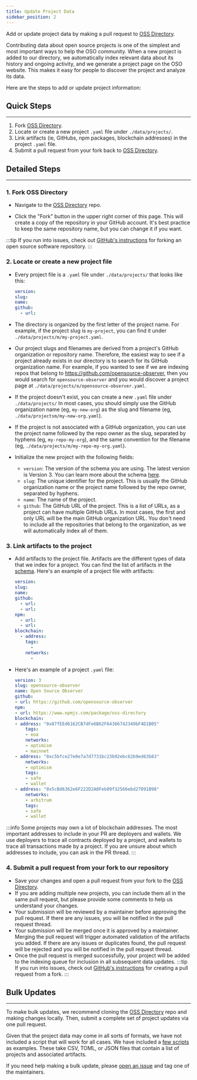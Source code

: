 ```yaml
---
title: Update Project Data
sidebar_position: 2
---
```


Add or update project data by making a pull request to [OSS Directory](https://github.com/opensource-observer/oss-directory).

Contributing data about open source projects is one of the simplest and most important ways to help the OSO community. When a new project is added to our directory, we automatically index relevant data about its history and ongoing activity, and we generate a project page on the OSO website. This makes it easy for people to discover the project and analyze its data.

Here are the steps to add or update project information:

## Quick Steps

---

1. Fork [OSS Directory](https://github.com/opensource-observer/oss-directory/fork).
2. Locate or create a new project `.yaml` file under `./data/projects/`.
3. Link artifacts (ie, GitHubs, npm packages, blockchain addresses) in the project `.yaml` file.
4. Submit a pull request from your fork back to [OSS Directory](https://github.com/opensource-observer/oss-directory).

## Detailed Steps

---

### 1. Fork OSS Directory

- Navigate to the [OSS Directory](https://github.com/opensource-observer/oss-directory) repo.

- Click the "Fork" button in the upper right corner of this page. This will create a copy of the repository in your GitHub account. It's best practice to keep the same repository name, but you can change it if you want.

:::tip
If you run into issues, check out [GitHub's instructions](https://docs.github.com/en/pull-requests/collaborating-with-pull-requests/working-with-forks/fork-a-repo) for forking an open source software repository.
:::

### 2. Locate or create a new project file

- Every project file is a `.yaml` file under `./data/projects/` that looks like this:

  ```yaml
  version:
  slug:
  name:
  github:
    - url:
  ```

- The directory is organized by the first letter of the project name. For example, if the project slug is `my-project`, you can find it under `./data/projects/m/my-project.yaml`.
- Our project slugs and filenames are derived from a project's GitHub organization or repository name. Therefore, the easiest way to see if a project already exists in our directory is to search for its GitHub organization name. For example, if you wanted to see if we are indexing repos that belong to https://github.com/opensource-observer, then you would search for `opensource-observer` and you would discover a project page at `./data/projects/o/opensource-observer.yaml`.
- If the project doesn't exist, you can create a new `.yaml` file under `./data/projects/` In most cases, you should simply use the GitHub organization name (eg, `my-new-org`) as the slug and filename (eg, `./data/projectsm/my-new-org.yaml`).
- If the project is not associated with a GitHub organization, you can use the project name followed by the repo owner as the slug, separated by hyphens (eg, `my-repo-my-org`), and the same convention for the filename (eg, `./data/projects/m/my-repo-my-org.yaml`).
- Initialize the new project with the following fields:
  - `version`: The version of the schema you are using. The latest version is Version 3. You can learn more about the schema [here](../how-oso-works/schema/schema-updates).
  - `slug`: The unique identifier for the project. This is usually the GitHub organization name or the project name followed by the repo owner, separated by hyphens.
  - `name`: The name of the project.
  - `github`: The GitHub URL of the project. This is a list of URLs, as a project can have multiple GitHub URLs. In most cases, the first and only URL will be the main GitHub organization URL. You don't need to include all the repositories that belong to the organization, as we will automatically index all of them.

### 3. Link artifacts to the project

- Add artifacts to the project file. Artifacts are the different types of data that we index for a project. You can find the list of artifacts in the [schema](../how-oso-works/schema/artifact). Here's an example of a project file with artifacts:

  ```yaml
  version:
  slug:
  name:
  github:
    - url:
    - url:
  npm:
    - url:
    - url:
  blockchain:
    - address:
      tags:
        -
      networks:
        -
  ```

- Here's an example of a project `.yaml` file:

  ```yaml
  version: 3
  slug: opensource-observer
  name: Open Source Observer
  github:
  - url: https://github.com/opensource-observer
  npm:
  - url: https://www.npmjs.com/package/oss-directory
  blockchain:
  - address: "0x87fEEd6162CB7dFe6B62F64366742349bF4D1B05"
      tags:
      - eoa
      networks:
      - optimism
      - mainnet
  - address: "0xc5bfce27e0e7a7d7731bc23b92ebc62b9ed63b83"
      networks:
      - optimism
      tags:
      - safe
      - wallet
  - address: "0x5cBd6362e6F222D2A0Feb89f32566ebd27091B98"
      networks:
      - arbitrum
      tags:
      - safe
      - wallet
  ```

:::info
Some projects may own a lot of blockchain addresses. The most important addresses to include in your PR are deployers and wallets. We use deployers to trace all contracts deployed by a project, and wallets to trace all transactions made by a project. If you are unsure about which addresses to include, you can ask in the PR thread.
:::

### 4. Submit a pull request from your fork to our repository

- Save your changes and open a pull request from your fork to the [OSS Directory](https://github.com/opensource-observer/oss-directory).
- If you are adding multiple new projects, you can include them all in the same pull request, but please provide some comments to help us understand your changes.
- Your submission will be reviewed by a maintainer before approving the pull request. If there are any issues, you will be notified in the pull request thread.
- Your submission will be merged once it is approved by a maintainer. Merging the pull request will trigger automated validation of the artifacts you added. If there are any issues or duplicates found, the pull request will be rejected and you will be notified in the pull request thread.
- Once the pull request is merged successfully, your project will be added to the indexing queue for inclusion in all subsequent data updates.
  :::tip
  If you run into issues, check out [GitHub's instructions](https://docs.github.com/en/pull-requests/collaborating-with-pull-requests/proposing-changes-to-your-work-with-pull-requests/creating-a-pull-request-from-a-fork) for creating a pull request from a fork.
  :::

## Bulk Updates

---

To make bulk updates, we recommend cloning the [OSS Directory](https://github.com/opensource-observer/oss-directory) repo and making changes locally. Then, submit a complete set of project updates via one pull request.

Given that the project data may come in all sorts of formats, we have not included a script that will work for all cases. We have included a [few scripts](https://github.com/opensource-observer/oss-directory/tree/main/src/scripts) as examples. These take CSV, TOML, or JSON files that contain a list of projects and associated artifacts.

If you need help making a bulk update, please [open an issue](https://github.com/opensource-observer/oss-directory/issues) and tag one of the maintainers.
